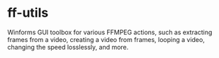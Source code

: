# ff-utils
Winforms GUI toolbox for various FFMPEG actions, such as extracting frames from a video, creating a video from frames, looping a video, changing the speed losslessly, and more.
